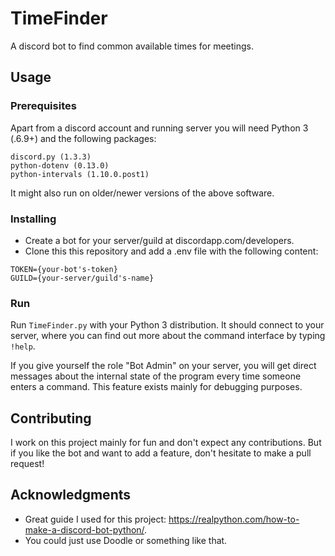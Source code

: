 # TimeFinder

A discord bot to find common available times for meetings.

## Usage

### Prerequisites

Apart from a discord account and running server you will need Python 3 (.6.9+) and the following packages:

```
discord.py (1.3.3)
python-dotenv (0.13.0)
python-intervals (1.10.0.post1)
```

It might also run on older/newer versions of the above software.

### Installing

* Create a bot for your server/guild at discordapp.com/developers. 
* Clone this this repository and add a .env file with the following content:

```
TOKEN={your-bot's-token}
GUILD={your-server/guild's-name}
```

### Run

Run `TimeFinder.py` with your Python 3 distribution. It should connect to your server, where you can find out more about the command interface by typing `!help`. 

If you give yourself the role "Bot Admin" on your server, you will get direct messages about the internal state of the program every time someone enters a command. This feature exists mainly for debugging purposes.

## Contributing

I work on this project mainly for fun and don't expect any contributions. But if you like the bot and want to add a feature, don't hesitate to make a pull request!

## Acknowledgments

* Great guide I used for this project: https://realpython.com/how-to-make-a-discord-bot-python/.
* You could just use Doodle or something like that.
